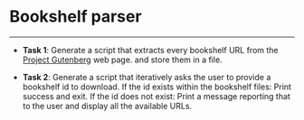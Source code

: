 # Bookshelf parser

-------

* **Task 1**: Generate a script that extracts every bookshelf URL from the [Project
Gutenberg](https://www.gutenberg.org/ebooks/bookshelf/) web page.
and store them in a file.

* **Task 2**: Generate a script that iteratively asks the user to provide a bookshelf id to download. If the id
exists within the bookshelf files: Print success and exit. If the id does not exist: Print a message
reporting that to the user and display all the available URLs.